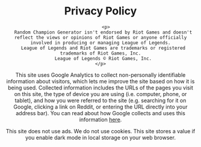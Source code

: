 <!DOCTYPE html>
<html>
<head>
  <link rel="icon" href="photo.jpg" type="image/gif" sizes="16x16"></link>
  <title>Privacy Policy</title>
</head>
<body>

<center>

<h1>Privacy Policy</h1>

</center>

<center>

        <p>
      Random Champion Generator isn't endorsed by Riot Games and doesn't reflect the views or opinions of Riot Games or anyone officially involved in producing or managing League of Legends.
      League of Legends and Riot Games are trademarks or registered trademarks of Riot Games, Inc.
      League of Legends © Riot Games, Inc.
    </p>

<p>
      This site uses Google Analytics to collect non-personally identifiable information about visitors, which lets me improve the site based on how it is being used.
      Collected information includes the URLs of the pages you visit on this site, the type of device you are using (i.e. computer, phone, or tablet), and how you were referred to the site (e.g. searching for it on Google, clicking a link on Reddit, or entering the URL directly into your address bar).
      You can read about how Google collects and uses this information <a href="https://www.google.com/policies/privacy/partners/">here</a>.
    </p>

<p>
This site does not use ads. We do not use cookies. This site stores a value if you enable dark mode in local storage on your web browser.
</p>

</center>

</body>
</html>
